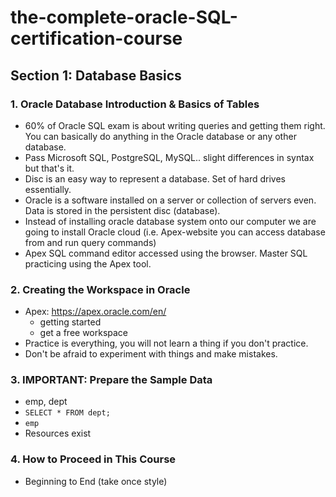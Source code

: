 # the-complete-oracle-SQL-certification-course

## Section 1: Database Basics

### 1. Oracle Database Introduction & Basics of Tables

- 60% of Oracle SQL exam is about writing queries and getting them right. You can basically do anything in the Oracle database or any other database.
- Pass Microsoft SQL, PostgreSQL, MySQL.. slight differences in syntax but that's it.
- Disc is an easy way to represent a database. Set of hard drives essentially.
- Oracle is a software installed on a server or collection of servers even. Data is stored in the persistent disc (database).
- Instead of installing oracle database system onto our computer we are going to install Oracle cloud (i.e. Apex-website you can access database from and run query commands)
- Apex SQL command editor accessed using the browser. Master SQL practicing using the Apex tool.

### 2. Creating the Workspace in Oracle

- Apex: https://apex.oracle.com/en/
  - getting started
  - get a free workspace
- Practice is everything, you will not learn a thing if you don't practice.
- Don't be afraid to experiment with things and make mistakes.

### 3. IMPORTANT: Prepare the Sample Data

- emp, dept
- `SELECT * FROM dept;`
- `emp`
- Resources exist

### 4. How to Proceed in This Course

- Beginning to End (take once style)
